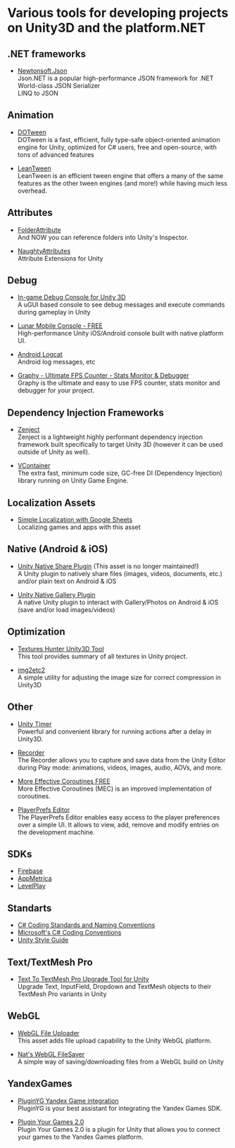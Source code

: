 # Various tools for developing projects on Unity3D and the platform.NET


## .NET frameworks

- [Newtonsoft.Json](https://github.com/JamesNK/Newtonsoft.Json)  
Json.NET is a popular high-performance JSON framework for .NET  
World-class JSON Serializer  
LINQ to JSON  

## Animation

- [DOTween](https://dotween.demigiant.com/download.php)  
  DOTween is a fast, efficient, fully type-safe object-oriented animation engine for Unity, optimized for C# users, free and open-source, with tons of advanced features


- [LeanTween](https://assetstore.unity.com/packages/tools/animation/leantween-3595)  
  LeanTween is an efficient tween engine that offers a many of the same features as the other tween engines (and more!) while having much less overhead.


## Attributes

- [FolderAttribute](https://github.com/Eldoir/FolderAttribute)  
  And NOW you can reference folders into Unity's Inspector.


- [NaughtyAttributes](https://github.com/dbrizov/NaughtyAttributes)  
  Attribute Extensions for Unity


## Debug

- [In-game Debug Console for Unity 3D](https://github.com/yasirkula/UnityIngameDebugConsole)  
  A uGUI based console to see debug messages and execute commands during gameplay in Unity


- [Lunar Mobile Console - FREE](https://assetstore.unity.com/packages/tools/gui/lunar-mobile-console-free-82881)  
  High-performance Unity iOS/Android console built with native platform UI.


- [Android Logcat](https://docs.unity3d.com/2023.2/Documentation/Manual/com.unity.mobile.android-logcat.html)  
  Android log messages, etc


- [Graphy - Ultimate FPS Counter - Stats Monitor & Debugger](https://assetstore.unity.com/packages/tools/gui/graphy-ultimate-fps-counter-stats-monitor-debugger-105778)  
  Graphy is the ultimate and easy to use FPS counter, stats monitor and debugger for your project.


## Dependency Injection Frameworks

- [Zenject](https://github.com/modesttree/Zenject)  
  Zenject is a lightweight highly performant dependency injection framework built specifically to target Unity 3D (however it can be used outside of Unity as well).


- [VContainer](https://github.com/hadashiA/VContainer)  
  The extra fast, minimum code size, GC-free DI (Dependency Injection) library running on Unity Game Engine.


## Localization Assets

- [Simple Localization with Google Sheets](https://assetstore.unity.com/packages/tools/gui/simple-localization-with-google-sheets-120113)  
  Localizing games and apps with this asset


## Native (Android & iOS)

- [Unity Native Share Plugin](https://github.com/yasirkula/UnityNativeShare) (This asset is no longer maintained!)  
  A Unity plugin to natively share files (images, videos, documents, etc.) and/or plain text on Android & iOS


- [Unity Native Gallery Plugin](https://github.com/yasirkula/UnityNativeGallery)  
  A native Unity plugin to interact with Gallery/Photos on Android & iOS (save and/or load images/videos)


## Optimization

- [Textures Hunter Unity3D Tool](https://github.com/AlexeyPerov/Unity-Textures-Hunter)  
  This tool provides summary of all textures in Unity project.


- [img2etc2](https://github.com/LLarean/img2etc2)  
  A simple utility for adjusting the image size for correct compression in Unity3D


## Other


- [Unity Timer](https://github.com/akbiggs/UnityTimer)  
  Powerful and convenient library for running actions after a delay in Unity3D.


- [Recorder](https://docs.unity3d.com/2023.2/Documentation/Manual/com.unity.recorder.html)  
  The Recorder allows you to capture and save data from the Unity Editor during Play mode: animations, videos, images, audio, AOVs, and more.


- [More Effective Coroutines FREE](https://assetstore.unity.com/packages/tools/animation/more-effective-coroutines-free-54975)  
  More Effective Coroutines (MEC) is an improved implementation of coroutines.


- [PlayerPrefs Editor](https://assetstore.unity.com/packages/tools/utilities/playerprefs-editor-167903)  
  The PlayerPrefs Editor enables easy access to the player preferences over a simple UI. It allows to view, add, remove and modify entries on the development machine.

## SDKs

- [Firebase](https://firebase.google.com/download/unity?hl=ru)
- [AppMetrica](https://appmetrica.yandex.ru/docs/ru/sdk/unity/analytics/quick-start)
- [LevelPlay](https://github.com/ironsource-mobile/Unity-sdk/releases)

## Standarts

- [C# Coding Standards and Naming Conventions](https://github.com/ktaranov/naming-convention/blob/master/C%23%20Coding%20Standards%20and%20Naming%20Conventions.md)
- [Microsoft's C# Coding Conventions](https://github.com/mrrogercampbell/microsoft-codecamp-lecture-notes/blob/main/resources/microsofts-csharp-coding-conventions.md)
- [Unity Style Guide](https://github.com/justinwasilenko/Unity-Style-Guide#3-scripts)


## Text/TextMesh Pro

- [Text To TextMesh Pro Upgrade Tool for Unity](https://github.com/yasirkula/UnityTextToTextMeshProUpgradeTool)  
  Upgrade Text, InputField, Dropdown and TextMesh objects to their TextMesh Pro variants in Unity


## WebGL

- [WebGL File Uploader](https://github.com/EnoxSoftware/WebGLFileUploader)  
This asset adds file upload capability to the Unity WebGL platform.


- [Nat's WebGL FileSaver](https://github.com/Nateonus/WebGLFileSaverForUnity)  
A simple way of saving/downloading files from a WebGL build on Unity

## YandexGames

- [PluginYG Yandex Game integration](https://assetstore.unity.com/packages/add-ons/pluginyg-yandex-game-integration-235877)  
PluginYG is your best assistant for integrating the Yandex Games SDK.

- [Plugin Your Games 2.0](https://max-games.ru/plugin-yg/)   
Plugin Your Games 2.0 is a plugin for Unity that allows you to connect your games to the Yandex Games platform.
